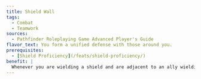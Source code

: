 ```yaml
---
title: Shield Wall
tags:
  - Combat
  - Teamwork
sources:
  - Pathfinder Roleplaying Game Advanced Player's Guide
flavor_text: You form a unified defense with those around you.
prerequisites:
  - [Shield Proficiency](/feats/shield-proficiency/)
benefit: |
  Whenever you are wielding a shield and are adjacent to an ally wielding a shield who also has this feat, the AC bonus from your shield increases, depending on the shield wielded by your ally. If your ally is wielding a buckler or a light shield, your shield bonus increases by +1. If your ally is wielding a heavy shield or a tower shield, your shield bonus increases by +2. You keep these bonuses even if your ally loses his shield bonus due to making a shield bash attack. If an adjacent ally with this feat uses a tower shield to grant total cover, you also benefit if an attack targeting you passes through the edge of the shield.
---
```


